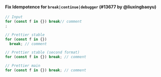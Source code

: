 #### Fix Idempotence for `break|continue|debugger` (#13677 by @liuxingbaoyu)

<!-- prettier-ignore -->
```js
// Input
for (const f in {}) break// comment
;

// Prettier stable
for (const f in {})
  break; // comment

// Prettier stable (second format)
for (const f in {}) break; // comment

// Prettier main
for (const f in {}) break; // comment
```

